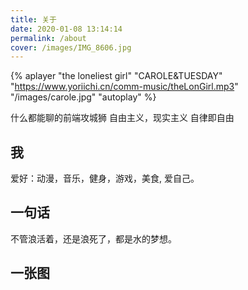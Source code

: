 ```yaml
---
title: 关于
date: 2020-01-08 13:14:14
permalink: /about
cover: /images/IMG_8606.jpg
---
```

{% aplayer "the loneliest girl" "CAROLE&TUESDAY" "https://www.yoriichi.cn/comm-music/theLonGirl.mp3" "/images/carole.jpg" "autoplay" %}

什么都能聊的前端攻城狮
自由主义，现实主义
自律即自由
## 我
爱好：动漫，音乐，健身，游戏，美食, 爱自己。
## 一句话
不管浪活着，还是浪死了，都是水的梦想。
## 一张图